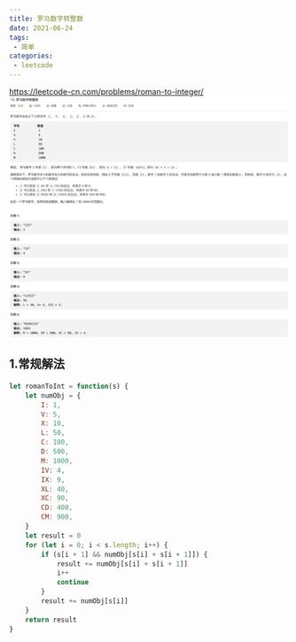 ```yaml
---
title: 罗马数字转整数
date: 2021-06-24
tags:
 - 简单
categories:
 - leetcode
---
```


<https://leetcode-cn.com/problems/roman-to-integer/>
![罗马数字转整数](./img/13.jpg)

## 1.常规解法

```js
let romanToInt = function(s) {
    let numObj = {
        I: 1,
        V: 5,
        X: 10,
        L: 50,
        C: 100,
        D: 500,
        M: 1000,
        IV: 4,
        IX: 9,
        XL: 40,
        XC: 90,
        CD: 400,
        CM: 900,
    }
    let result = 0
    for (let i = 0; i < s.length; i++) {
        if (s[i + 1] && numObj[s[i] + s[i + 1]]) {
            result += numObj[s[i] + s[i + 1]]
            i++
            continue
        }
        result += numObj[s[i]]
    }
    return result
}
```
